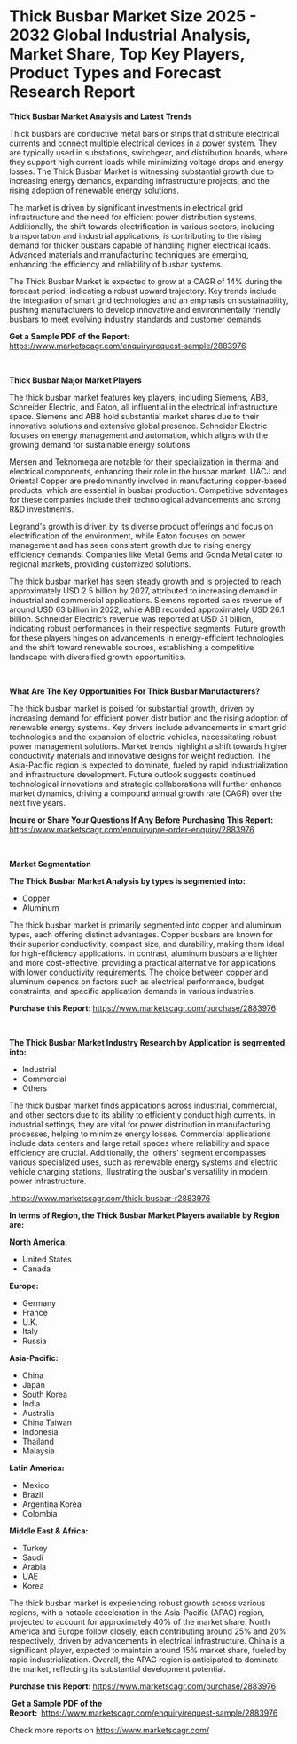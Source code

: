 <p><h1>Thick Busbar Market Size 2025 - 2032 Global Industrial Analysis, Market Share, Top Key Players, Product Types and Forecast Research Report</h1></p><p><strong>Thick Busbar Market Analysis and Latest Trends</strong></p>
<p><p>Thick busbars are conductive metal bars or strips that distribute electrical currents and connect multiple electrical devices in a power system. They are typically used in substations, switchgear, and distribution boards, where they support high current loads while minimizing voltage drops and energy losses. The Thick Busbar Market is witnessing substantial growth due to increasing energy demands, expanding infrastructure projects, and the rising adoption of renewable energy solutions.</p><p>The market is driven by significant investments in electrical grid infrastructure and the need for efficient power distribution systems. Additionally, the shift towards electrification in various sectors, including transportation and industrial applications, is contributing to the rising demand for thicker busbars capable of handling higher electrical loads. Advanced materials and manufacturing techniques are emerging, enhancing the efficiency and reliability of busbar systems.</p><p>The Thick Busbar Market is expected to grow at a CAGR of 14% during the forecast period, indicating a robust upward trajectory. Key trends include the integration of smart grid technologies and an emphasis on sustainability, pushing manufacturers to develop innovative and environmentally friendly busbars to meet evolving industry standards and customer demands.</p></p>
<p><strong>Get a Sample PDF of the Report:&nbsp;</strong> <a href="https://www.marketscagr.com/enquiry/request-sample/2883976?utm_campaign=3228&utm_medium=2&utm_source=Github&utm_content=ia&utm_term=13032025&utm_id=thick-busbar">https://www.marketscagr.com/enquiry/request-sample/2883976</a></p>
<p>&nbsp;</p>
<p><strong>Thick Busbar Major Market Players</strong></p>
<p><p>The thick busbar market features key players, including Siemens, ABB, Schneider Electric, and Eaton, all influential in the electrical infrastructure space. Siemens and ABB hold substantial market shares due to their innovative solutions and extensive global presence. Schneider Electric focuses on energy management and automation, which aligns with the growing demand for sustainable energy solutions.</p><p>Mersen and Teknomega are notable for their specialization in thermal and electrical components, enhancing their role in the busbar market. UACJ and Oriental Copper are predominantly involved in manufacturing copper-based products, which are essential in busbar production. Competitive advantages for these companies include their technological advancements and strong R&D investments.</p><p>Legrand's growth is driven by its diverse product offerings and focus on electrification of the environment, while Eaton focuses on power management and has seen consistent growth due to rising energy efficiency demands. Companies like Metal Gems and Gonda Metal cater to regional markets, providing customized solutions.</p><p>The thick busbar market has seen steady growth and is projected to reach approximately USD 2.5 billion by 2027, attributed to increasing demand in industrial and commercial applications. Siemens reported sales revenue of around USD 63 billion in 2022, while ABB recorded approximately USD 26.1 billion. Schneider Electric’s revenue was reported at USD 31 billion, indicating robust performances in their respective segments. Future growth for these players hinges on advancements in energy-efficient technologies and the shift toward renewable sources, establishing a competitive landscape with diversified growth opportunities.</p></p>
<p>&nbsp;</p>
<p><strong>What Are The Key Opportunities For Thick Busbar Manufacturers?</strong></p>
<p><p>The thick busbar market is poised for substantial growth, driven by increasing demand for efficient power distribution and the rising adoption of renewable energy systems. Key drivers include advancements in smart grid technologies and the expansion of electric vehicles, necessitating robust power management solutions. Market trends highlight a shift towards higher conductivity materials and innovative designs for weight reduction. The Asia-Pacific region is expected to dominate, fueled by rapid industrialization and infrastructure development. Future outlook suggests continued technological innovations and strategic collaborations will further enhance market dynamics, driving a compound annual growth rate (CAGR) over the next five years.</p></p>
<p><strong>Inquire or Share Your Questions If Any Before Purchasing This Report:</strong> <a href="https://www.marketscagr.com/enquiry/pre-order-enquiry/2883976?utm_campaign=3228&utm_medium=2&utm_source=Github&utm_content=ia&utm_term=13032025&utm_id=thick-busbar">https://www.marketscagr.com/enquiry/pre-order-enquiry/2883976</a></p>
<p>&nbsp;</p>
<p><strong>Market Segmentation</strong></p>
<p><strong>The Thick Busbar Market Analysis by types is segmented into:</strong></p>
<p><ul><li>Copper</li><li>Aluminum</li></ul></p>
<p><p>The thick busbar market is primarily segmented into copper and aluminum types, each offering distinct advantages. Copper busbars are known for their superior conductivity, compact size, and durability, making them ideal for high-efficiency applications. In contrast, aluminum busbars are lighter and more cost-effective, providing a practical alternative for applications with lower conductivity requirements. The choice between copper and aluminum depends on factors such as electrical performance, budget constraints, and specific application demands in various industries.</p></p>
<p><strong>Purchase this Report:&nbsp;</strong><a href="https://www.marketscagr.com/purchase/2883976?utm_campaign=3228&utm_medium=2&utm_source=Github&utm_content=ia&utm_term=13032025&utm_id=thick-busbar">https://www.marketscagr.com/purchase/2883976</a></p>
<p>&nbsp;</p>
<p><strong>The Thick Busbar Market Industry Research by Application is segmented into:</strong></p>
<p><ul><li>Industrial</li><li>Commercial</li><li>Others</li></ul></p>
<p><p>The thick busbar market finds applications across industrial, commercial, and other sectors due to its ability to efficiently conduct high currents. In industrial settings, they are vital for power distribution in manufacturing processes, helping to minimize energy losses. Commercial applications include data centers and large retail spaces where reliability and space efficiency are crucial. Additionally, the 'others' segment encompasses various specialized uses, such as renewable energy systems and electric vehicle charging stations, illustrating the busbar's versatility in modern power infrastructure.</p></p>
<p><a href="https://www.marketscagr.com/thick-busbar-r2883976?utm_campaign=3228&utm_medium=2&utm_source=Github&utm_content=ia&utm_term=13032025&utm_id=thick-busbar">&nbsp;https://www.marketscagr.com/thick-busbar-r2883976</a></p>
<p><strong>In terms of Region, the Thick Busbar Market Players available by Region are:</strong></p>
<p>
    <p> <strong> North America: </strong>
        <ul>
            <li>United States</li>
            <li>Canada</li>
        </ul>
        </p> 
    <p> <strong> Europe: </strong>
        <ul>
            <li>Germany</li>
            <li>France</li>
            <li>U.K.</li>
            <li>Italy</li>
            <li>Russia</li>
        </ul>
        </p> 
    <p> <strong> Asia-Pacific: </strong>
        <ul>
            <li>China</li>
            <li>Japan</li>
            <li>South Korea</li>
            <li>India</li>
            <li>Australia</li>
            <li>China Taiwan</li>
            <li>Indonesia</li>
            <li>Thailand</li>
            <li>Malaysia</li>
        </ul>
        </p> 
    <p> <strong> Latin America: </strong>
        <ul>
            <li>Mexico</li>
            <li>Brazil</li>
            <li>Argentina Korea</li>
            <li>Colombia</li>
        </ul>
        </p> 
    <p> <strong> Middle East & Africa: </strong>
        <ul>
            <li>Turkey</li>
            <li>Saudi</li>
            <li>Arabia</li>
            <li>UAE</li>
            <li>Korea</li>
        </ul>
    </p>
    </p>
<p><p>The thick busbar market is experiencing robust growth across various regions, with a notable acceleration in the Asia-Pacific (APAC) region, projected to account for approximately 40% of the market share. North America and Europe follow closely, each contributing around 25% and 20% respectively, driven by advancements in electrical infrastructure. China is a significant player, expected to maintain around 15% market share, fueled by rapid industrialization. Overall, the APAC region is anticipated to dominate the market, reflecting its substantial development potential.</p></p>
<p><strong>Purchase this Report: </strong><a href="https://www.marketscagr.com/purchase/2883976?utm_campaign=3228&utm_medium=2&utm_source=Github&utm_content=ia&utm_term=13032025&utm_id=thick-busbar">https://www.marketscagr.com/purchase/2883976</a></p>
<p>&nbsp;<strong>Get a Sample PDF of the Report:&nbsp;&nbsp;</strong><a href="https://www.marketscagr.com/enquiry/request-sample/2883976?utm_campaign=3228&utm_medium=2&utm_source=Github&utm_content=ia&utm_term=13032025&utm_id=thick-busbar">https://www.marketscagr.com/enquiry/request-sample/2883976</a></p>
<p><strong></strong></p>
<p>Check more reports on <a href="https://www.marketscagr.com/?utm_campaign=3228&utm_medium=2&utm_source=Github&utm_content=ia&utm_term=13032025&utm_id=thick-busbar">https://www.marketscagr.com/</a></p>